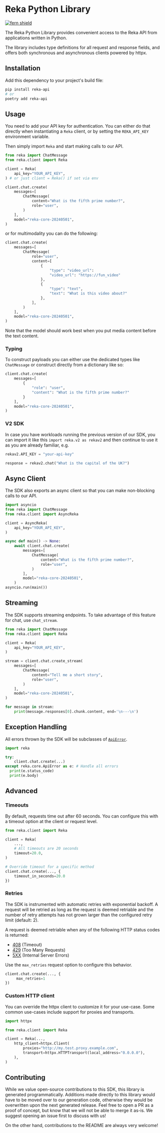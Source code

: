# Reka Python Library

[![fern shield](https://img.shields.io/badge/%F0%9F%8C%BF-SDK%20generated%20by%20Fern-brightgreen)](https://github.com/fern-api/fern)

The Reka Python Library provides convenient access to the Reka API from
applications written in Python.

The library includes type definitions for all
request and response fields, and offers both synchronous and asynchronous clients powered by httpx.

## Installation

Add this dependency to your project's build file:

```bash
pip install reka-api
# or
poetry add reka-api
```

## Usage

You need to add your API key for authentication. You can either do that directly when instantiating a
`Reka` client, or by setting the `REKA_API_KEY` environment variable.

Then simply import `Reka` and start making calls to our API.

```python
from reka import ChatMessage
from reka.client import Reka

client = Reka(
    api_key="YOUR_API_KEY",
) # or just client = Reka() if set via env

client.chat.create(
    messages=[
        ChatMessage(
            content="What is the fifth prime number?",
            role="user",
        )
    ],
    model="reka-core-20240501",
)
```

or for multimodality you can do the following:

```python
client.chat.create(
    messages=[
        ChatMessage(
            role="user",
            content=[
                {
                    "type": "video_url":
                    "video_url": "https://fun_video"
                },
                {
                    "type": "text",
                    "text": "What is this video about?"
                },
            ],
        )
    ],
    model="reka-core-20240501",
)
```

Note that the model should work best when you put media content before the text content.

### Typing

To construct payloads you can either use the dedicated types like `ChatMessage` or construct directly from a dictionary like so:

```python
client.chat.create(
    messages=[
        {   
            "role": "user",
            "content": "What is the fifth prime number?"
        }
    ],
    model="reka-core-20240501",
)
```

### V2 SDK

In case you have workloads running the previous version of our SDK, you can import it like this `import reka.v2 as rekav2` and then continue to use it as you are already familiar, e.g.

```python
rekav2.API_KEY = "your-api-key"

response = rekav2.chat("What is the capital of the UK?")
```

## Async Client

The SDK also exports an async client so that you can make non-blocking
calls to our API.

```python
import asyncio
from reka import ChatMessage
from reka.client import AsyncReka

client = AsyncReka(
    api_key="YOUR_API_KEY",
)

async def main() -> None:
    await client.chat.create(
        messages=[
            ChatMessage(
                content="What is the fifth prime number?",
                role="user",
            )
        ],
        model="reka-core-20240501",
    )
asyncio.run(main())
```

## Streaming

The SDK supports streaming endpoints. To take advantage of this feature for chat,
use `chat_stream`.

```Python
from reka import ChatMessage
from reka.client import Reka

client = Reka(
    api_key="YOUR_API_KEY",
)

stream = client.chat.create_stream(
    messages=[
        ChatMessage(
            content="Tell me a short story",
            role="user",
        )
    ],
    model="reka-core-20240501",
)

for message in stream:
    print(message.responses[0].chunk.content, end='\n---\n')
```

## Exception Handling

All errors thrown by the SDK will be subclasses of [`ApiError`](./src/schematic/core/api_error.py).

```python
import reka

try:
    client.chat.create(...)
except reka.core.ApiError as e: # Handle all errors
  print(e.status_code)
  print(e.body)
```

## Advanced

### Timeouts

By default, requests time out after 60 seconds. You can configure this with a
timeout option at the client or request level.

```python
from reka.client import Reka

client = Reka(
    ...,
    # All timeouts are 20 seconds
    timeout=20.0,
)

# Override timeout for a specific method
client.chat.create(..., {
    timeout_in_seconds=20.0
})
```

### Retries

The SDK is instrumented with automatic retries with exponential backoff. A request will be
retried as long as the request is deemed retriable and the number of retry attempts has not grown larger
than the configured retry limit (default: 2).

A request is deemed retriable when any of the following HTTP status codes is returned:

- [408](https://developer.mozilla.org/en-US/docs/Web/HTTP/Status/408) (Timeout)
- [429](https://developer.mozilla.org/en-US/docs/Web/HTTP/Status/429) (Too Many Requests)
- [5XX](https://developer.mozilla.org/en-US/docs/Web/HTTP/Status/500) (Internal Server Errors)

Use the `max_retries` request option to configure this behavior.

```python
client.chat.create(..., {
     max_retries=1
})
```

### Custom HTTP client

You can override the httpx client to customize it for your use-case. Some common use-cases
include support for proxies and transports.

```python
import httpx

from reka.client import Reka

client = Reka(...,
    http_client=httpx.Client(
        proxies="http://my.test.proxy.example.com",
        transport=httpx.HTTPTransport(local_address="0.0.0.0"),
    ),
)
```

## Contributing

While we value open-source contributions to this SDK, this library is generated programmatically.
Additions made directly to this library would have to be moved over to our generation code,
otherwise they would be overwritten upon the next generated release. Feel free to open a PR as
a proof of concept, but know that we will not be able to merge it as-is. We suggest opening
an issue first to discuss with us!

On the other hand, contributions to the README are always very welcome!
